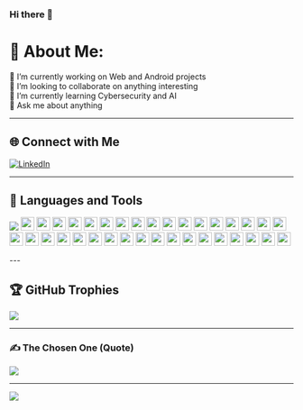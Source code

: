 ### Hi there 👋  

<!-- I'm Eyob Ketema -->

<!--
**eyop/eyop** is a ✨ _special_ ✨ repository because its `README.md` (this file) appears on your GitHub profile.

Here are some ideas to get you started:

- 🔭 I’m currently working on ...
- 🌱 I’m currently learning ...
- 👯 I’m looking to collaborate on ...
- 🤔 I’m looking for help with ...
- 💬 Ask me about ...
- 📫 How to reach me: ...
- 😄 Pronouns: ...
- ⚡ Fun fact: ...
-->

# 💫 About Me:
🔭 I’m currently working on Web and Android projects  
👯 I’m looking to collaborate on anything interesting  
🌱 I’m currently learning Cybersecurity and AI  
💬 Ask me about anything  

---

## 🌐 Connect with Me
[![LinkedIn](https://img.shields.io/badge/LinkedIn-%230077B5.svg?logo=linkedin&logoColor=white)](https://www.linkedin.com/in/eyob-ketema-14539b242/)  

---

## 🚀 Languages and Tools  
<p align="left">
  <img src="https://cdn.jsdelivr.net/gh/devicons/devicon/icons/android/android-original.svg"  />
  <img src="https://cdn.jsdelivr.net/gh/devicons/devicon/icons/anaconda/anaconda-original.svg" height="24" />
  <img src="https://cdn.jsdelivr.net/gh/devicons/devicon/icons/androidstudio/androidstudio-original.svg" height="24" />
  <img src="https://cdn.jsdelivr.net/gh/devicons/devicon/icons/angularjs/angularjs-original.svg" height="24" />
  <img src="https://cdn.jsdelivr.net/gh/devicons/devicon/icons/apache/apache-original.svg" height="24" />
  <img src="https://cdn.jsdelivr.net/gh/devicons/devicon/icons/arduino/arduino-original.svg" height="24" />
  <img src="https://cdn.jsdelivr.net/gh/devicons/devicon/icons/bash/bash-original.svg" height="24" />
  <img src="https://cdn.jsdelivr.net/gh/devicons/devicon/icons/blender/blender-original.svg" height="24" />
  <img src="https://cdn.jsdelivr.net/gh/devicons/devicon/icons/bootstrap/bootstrap-original.svg" height="24" />
  <img src="https://cdn.jsdelivr.net/gh/devicons/devicon/icons/c/c-original.svg" height="24" />
  <img src="https://cdn.jsdelivr.net/gh/devicons/devicon/icons/canva/canva-original.svg" height="24" />
  <img src="https://cdn.jsdelivr.net/gh/devicons/devicon/icons/cplusplus/cplusplus-original.svg" height="24" />
  <img src="https://cdn.jsdelivr.net/gh/devicons/devicon/icons/csharp/csharp-original.svg" height="24" />
  <img src="https://cdn.jsdelivr.net/gh/devicons/devicon/icons/css3/css3-original.svg" height="24" />
  <img src="https://cdn.jsdelivr.net/gh/devicons/devicon/icons/dart/dart-original.svg" height="24" />
  <img src="https://cdn.jsdelivr.net/gh/devicons/devicon/icons/debian/debian-original.svg" height="24" />
  <img src="https://cdn.jsdelivr.net/gh/devicons/devicon/icons/django/django-plain.svg" height="24" />
  <img src="https://cdn.jsdelivr.net/gh/devicons/devicon/icons/docker/docker-original.svg" height="24" />
  <img src="https://skillicons.dev/icons?i=express" height="24" />
  <img src="https://skillicons.dev/icons?i=flask" height="24" />
  <img src="https://cdn.jsdelivr.net/gh/devicons/devicon/icons/firebase/firebase-plain.svg" height="24" />
  <img src="https://cdn.jsdelivr.net/gh/devicons/devicon/icons/flutter/flutter-original.svg" height="24" />
  <img src="https://cdn.jsdelivr.net/gh/devicons/devicon/icons/git/git-original.svg" height="24" />
  <img src="https://skillicons.dev/icons?i=gitlab" height="24" />
  <img src="https://skillicons.dev/icons?i=github" height="24" />
  <img src="https://cdn.jsdelivr.net/gh/devicons/devicon/icons/googlecloud/googlecloud-original.svg" height="24" />
  <img src="https://cdn.jsdelivr.net/gh/devicons/devicon/icons/java/java-original.svg" height="24" />
  <img src="https://cdn.jsdelivr.net/gh/devicons/devicon/icons/javascript/javascript-original.svg" height="24" />
  <img src="https://cdn.jsdelivr.net/gh/devicons/devicon/icons/linux/linux-original.svg" height="24" />
  <img src="https://cdn.jsdelivr.net/gh/devicons/devicon/icons/mongodb/mongodb-original.svg" height="24" />
  <img src="https://cdn.jsdelivr.net/gh/devicons/devicon/icons/mysql/mysql-original.svg" height="24" />
  <img src="https://cdn.jsdelivr.net/gh/devicons/devicon/icons/nodejs/nodejs-original.svg" height="24" />
  <img src="https://cdn.jsdelivr.net/gh/devicons/devicon/icons/python/python-original.svg" height="24" />
  <img src="https://cdn.jsdelivr.net/gh/devicons/devicon/icons/react/react-original.svg" height="24" />
  <img src="https://cdn.jsdelivr.net/gh/devicons/devicon/icons/tensorflow/tensorflow-original.svg" height="24" />
  <img src="https://cdn.jsdelivr.net/gh/devicons/devicon/icons/unity/unity-original.svg" height="24" />
</p>
---

## 🏆 GitHub Trophies  
![](https://github-profile-trophy.vercel.app/?username=eyop&theme=radical&no-frame=false&no-bg=false&margin-w=4)

---

### ✍️ The Chosen One (Quote)  
![](https://quotes-github-readme.vercel.app/api?type=horizontal&theme=radical)

---

[![](https://visitcount.itsvg.in/api?id=eyop&icon=0&color=0)](https://visitcount.itsvg.in)

<!-- Proudly created with GPRM (https://gprm.itsvg.in) -->